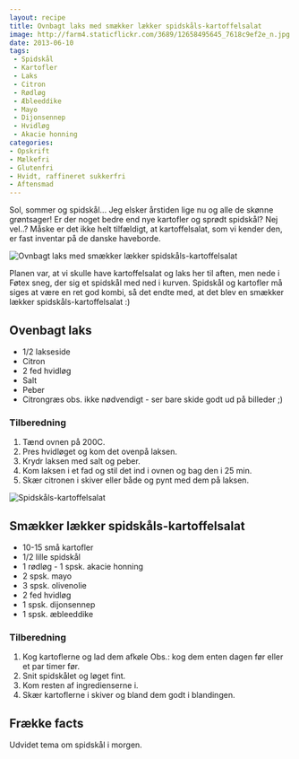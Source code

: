 ```yaml
---
layout: recipe
title: Ovnbagt laks med smækker lækker spidskåls-kartoffelsalat
image: http://farm4.staticflickr.com/3689/12658495645_7618c9ef2e_n.jpg
date: 2013-06-10
tags:
 - Spidskål
 - Kartofler
 - Laks
 - Citron
 - Rødløg
 - Æbleeddike
 - Mayo
 - Dijonsennep
 - Hvidløg
 - Akacie honning
categories:
- Opskrift
- Mælkefri
- Glutenfri
- Hvidt, raffineret sukkerfri
- Aftensmad
---
```


Sol, sommer og spidskål... Jeg elsker årstiden lige nu og alle de skønne
grøntsager! Er der noget bedre end nye kartofler og sprødt spidskål? Nej vel..?
Måske er det ikke helt tilfældigt, at kartoffelsalat, som vi kender den, er fast
inventar på de danske haveborde. 

![Ovnbagt laks med smækker lækker spidskåls-kartoffelsalat](http://farm4.staticflickr.com/3689/12658495645_7618c9ef2e.jpg)

Planen var, at vi skulle have kartoffelsalat og laks her til aften, men nede i
Føtex sneg, der sig et spidskål med ned i kurven.
Spidskål og kartofler må siges at være en ret god kombi, så det endte med, at
det blev en smækker lækker spidskåls-kartoffelsalat :)

## Ovenbagt laks
- 1/2 lakseside
- Citron
- 2 fed hvidløg
- Salt
- Peber
- Citrongræs obs. ikke nødvendigt - ser bare skide godt ud på billeder ;)

### Tilberedning
1. Tænd ovnen på 200C.
2. Pres hvidløget og kom det ovenpå laksen.
3. Krydr laksen med salt og peber.
4. Kom laksen i et fad og stil det ind i ovnen og bag den i 25 min.
5. Skær citronen i skiver eller både og pynt med dem på laksen.

![Spidskåls-kartoffelsalat](https://farm8.staticflickr.com/7354/12658967624_d4d32f4107_o.jpg)

## Smækker lækker spidskåls-kartoffelsalat
- 10-15 små kartofler
- 1/2 lille spidskål
- 1 rødløg
- 1 spsk. akacie honning
- 2 spsk. mayo
- 3 spsk. olivenolie
- 2 fed hvidløg 
- 1 spsk. dijonsennep
- 1 spsk. æbleeddike

### Tilberedning
1. Kog kartoflerne og lad dem afkøle Obs.: kog dem enten dagen før eller et par timer før.
2. Snit spidskålet og løget fint.
3. Kom resten af ingredienserne i.
4. Skær kartoflerne i skiver og bland dem godt i blandingen.

## Frække facts
Udvidet tema om spidskål i morgen.
